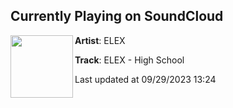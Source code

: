 ## Currently Playing on SoundCloud

[<img align="left" width="100" src="https://i1.sndcdn.com/artworks-PbCLScIm6oQi4QUE-hIzzUg-t500x500.jpg">](https://soundcloud.com/elex_page/highschool)

**Artist**: ELEX 

**Track**: ELEX - High School

Last updated at 09/29/2023 13:24
